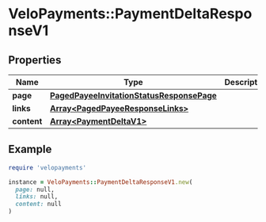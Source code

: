 # VeloPayments::PaymentDeltaResponseV1

## Properties

| Name | Type | Description | Notes |
| ---- | ---- | ----------- | ----- |
| **page** | [**PagedPayeeInvitationStatusResponsePage**](PagedPayeeInvitationStatusResponsePage.md) |  | [optional] |
| **links** | [**Array&lt;PagedPayeeResponseLinks&gt;**](PagedPayeeResponseLinks.md) |  | [optional] |
| **content** | [**Array&lt;PaymentDeltaV1&gt;**](PaymentDeltaV1.md) |  | [optional] |

## Example

```ruby
require 'velopayments'

instance = VeloPayments::PaymentDeltaResponseV1.new(
  page: null,
  links: null,
  content: null
)
```

